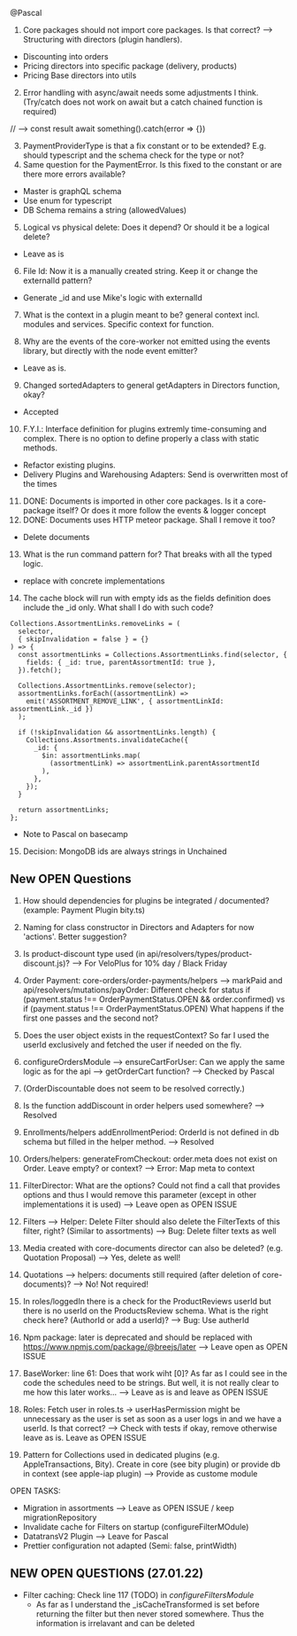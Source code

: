 @Pascal

1. Core packages should not import core packages. Is that correct? --> Structuring with directors (plugin handlers).

- Discounting into orders
- Pricing directors into specific package (delivery, products)
- Pricing Base directors into utils


2. Error handling with async/await needs some adjustments I think. (Try/catch does not work on await but a catch chained function is required)

// --> const result await something().catch(error => {})


3. PaymentProviderType is that a fix constant or to be extended? E.g. should typescript and the schema check for the type or not?
4. Same question for the PaymentError. Is this fixed to the constant or are there more errors available?

- Master is graphQL schema
- Use enum for typescript
- DB Schema remains a string (allowedValues)


5. Logical vs physical delete: Does it depend? Or should it be a logical delete?
- Leave as is 

6. File Id: Now it is a manually created string. Keep it or change the externalId pattern?
- Generate _id and use Mike's logic with externalId

7. What is the context in a plugin meant to be? general context incl. modules and services. Specific context for function.


8. Why are the events of the core-worker not emitted using the events library, but directly with the node event emitter?

- Leave as is.

9. Changed sortedAdapters to general getAdapters in Directors function, okay?

- Accepted

10. F.Y.I.: Interface definition for plugins extremly time-consuming and complex. There is no option to define properly a class with static methods.

- Refactor existing plugins.
- Delivery Plugins and Warehousing Adapters: Send is overwritten most of the times

11. DONE: Documents is imported in other core packages. Is it a core-package itself? Or does it more follow the events & logger concept
12. DONE: Documents uses HTTP meteor package. Shall I remove it too?
- Delete documents

13. What is the run command pattern for? That breaks with all the typed logic.
- replace with concrete implementations

14. The cache block will run with empty ids as the fields definition does include the _id only. What shall I do with such code?

```
Collections.AssortmentLinks.removeLinks = (
  selector,
  { skipInvalidation = false } = {}
) => {
  const assortmentLinks = Collections.AssortmentLinks.find(selector, {
    fields: { _id: true, parentAssortmentId: true },
  }).fetch();

  Collections.AssortmentLinks.remove(selector);
  assortmentLinks.forEach((assortmentLink) =>
    emit('ASSORTMENT_REMOVE_LINK', { assortmentLinkId: assortmentLink._id })
  );

  if (!skipInvalidation && assortmentLinks.length) {
    Collections.Assortments.invalidateCache({
      _id: {
        $in: assortmentLinks.map(
          (assortmentLink) => assortmentLink.parentAssortmentId
        ),
      },
    });
  }

  return assortmentLinks;
};
```

- Note to Pascal on basecamp

15. Decision: MongoDB ids are always strings in Unchained



## New OPEN Questions

1. How should dependencies for plugins be integrated / documented? (example: Payment Plugin bity.ts)

2. Naming for class constructor in Directors and Adapters for now 'actions'. Better suggestion?

3. Is product-discount type used (in api/resolvers/types/product-discount.js)? --> For VeloPlus for 10% day / Black Friday

4. Order Payment: core-orders/order-payments/helpers --> markPaid and api/resolvers/mutations/payOrder: Different check for status
  if (payment.status !== OrderPaymentStatus.OPEN && order.confirmed)  vs
  if (payment.status !== OrderPaymentStatus.OPEN)
What happens if the first one passes and the second not?

5. Does the user object exists in the requestContext? So far I used the userId exclusively and fetched the user if needed on the fly.

6. configureOrdersModule --> ensureCartForUser: Can we apply the same logic as for the api --> getOrderCart function? --> Checked by Pascal

7. (OrderDiscountable does not seem to be resolved correctly.)

8. Is the function addDiscount in order helpers used somewhere? --> Resolved

9. Enrollments/helpers addEnrollmentPeriod: OrderId is not defined in db schema but filled in the helper method. --> Resolved

10. Orders/helpers: generateFromCheckout: order.meta does not exist on Order. Leave empty? or context? --> Error: Map meta to context

11. FilterDirector: What are the options? Could not find a call that provides options and thus I would remove this parameter (except in other implementations it is used) --> Leave open as OPEN ISSUE

12. Filters --> Helper: Delete Filter should also delete the FilterTexts of this filter, right? (Similar to assortments) --> Bug: Delete filter texts as well

13. Media created with core-documents director can also be deleted? (e.g. Quotation Proposal) --> Yes, delete as well!

14. Quotations --> helpers: documents still required (after deletion of core-documents)? --> No! Not required!

15. In roles/loggedIn there is a check for the ProductReviews userId but there is no userId on the ProductsReview schema. What is the right check here? (AuthorId or add a userId)? --> Bug: Use autherId

17. Npm package: later is deprecated and should be replaced with https://www.npmjs.com/package/@breejs/later --> Leave open as OPEN ISSUE

18. BaseWorker: line 61: Does that work wiht [0]? As far as I could see in the code the schedules need to be strings. But well, it is not really clear to me how this later works... --> 
Leave as is and leave as OPEN ISSUE

19. Roles: Fetch user in roles.ts -> userHasPermission might be unnecessary as the user is set as soon as a user logs in and we have a userId. Is that correct? --> Check with tests if okay, remove otherwise leave as is. Leave as OPEN ISSUE

20. Pattern for Collections used in dedicated plugins (e.g. AppleTransactions, Bity). Create in core (see bity plugin) or provide db in context (see apple-iap plugin) --> Provide as custome module


OPEN TASKS:
- Migration in assortments --> Leave as OPEN ISSUE / keep migrationRepository
- Invalidate cache for Filters on startup (configureFilterMOdule)
- DatatransV2 Plugin --> Leave for Pascal
- Prettier configuration not adapted (Semi: false, printWidth)


## NEW OPEN QUESTIONS (27.01.22)
- Filter caching: Check line 117 (TODO) in _configureFiltersModule_
  - As far as I understand the _isCacheTransformed is set before returning the filter but then never stored somewhere. Thus the information is irrelavant and can be deleted
